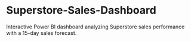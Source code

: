 # Superstore-Sales-Dashboard
Interactive Power BI dashboard analyzing Superstore sales performance with a 15-day sales forecast.

